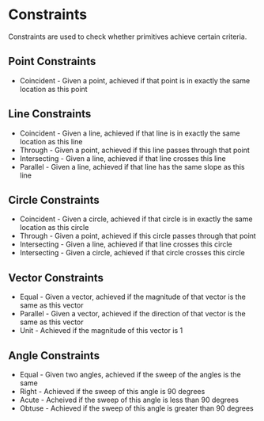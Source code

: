 # Constraints

Constraints are used to check whether primitives achieve certain criteria.

## Point Constraints

 * Coincident - Given a point, achieved if that point is in exactly the same location as this point

## Line Constraints

 * Coincident - Given a line, achieved if that line is in exactly the same location as this line
 * Through - Given a point, achieved if this line passes through that point
 * Intersecting - Given a line, achieved if that line crosses this line
 * Parallel - Given a line, achieved if that line has the same slope as this line

## Circle Constraints

 * Coincident - Given a circle, achieved if that circle is in exactly the same location as this circle
 * Through - Given a point, achieved if this circle passes through that point
 * Intersecting - Given a line, achieved if that line crosses this circle
 * Intersecting - Given a circle, achieved if that circle crosses this circle

## Vector Constraints

 * Equal - Given a vector, achieved if the magnitude of that vector is the same as this vector
 * Parallel - Given a vector, achieved if the direction of that vector is the same as this vector
 * Unit - Achieved if the magnitude of this vector is 1

## Angle Constraints

 * Equal - Given two angles, achieved if the sweep of the angles is the same
 * Right - Achieved if the sweep of this angle is 90 degrees
 * Acute - Acheived if the sweep of this angle is less than 90 degrees
 * Obtuse - Achieved if the sweep of this angle is greater than 90 degrees

